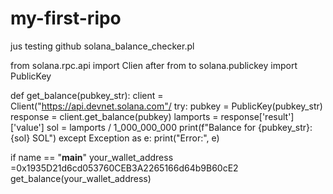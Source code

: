 # my-first-ripo
jus testing github
 solana_balance_checker.pl

from solana.rpc.api import Clien after
from to solana.publickey import PublicKey

def get_balance(pubkey_str):
    client = Client("https://api.devnet.solana.com"/
    try:
        pubkey = PublicKey(pubkey_str)
        response = client.get_balance(pubkey)
        lamports = response['result']['value']
        sol = lamports / 1_000_000_000
        print(f"Balance for {pubkey_str}: {sol} SOL")
    except Exception as e:
        print("Error:", e)

if name == "__main__"
    your_wallet_address =0x1935D21d6cd053760CEB3A2265166d64b9B60cE2
    get_balance(your_wallet_address)
